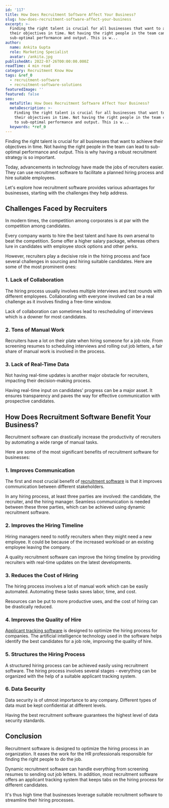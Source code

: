 ```yaml
---
id: '117'
title: How Does Recruitment Software Affect Your Business?
slug: how-does-recruitment-software-affect-your-business
excerpt: >-
  Finding the right talent is crucial for all businesses that want to achieve
  their objectives in time. Not having the right people in the team can lead to
  sub-optimal performance and output. This is w...
author:
  name: Ankita Gupta
  role: Marketing Specialist
  avatar: /ankita.jpg
publishedAt: 2022-07-26T00:00:00.000Z
readTime: 4 min read
category: Recruitment Know How
tags: &ref_0
  - recruitment-software
  - recruitment-software-solutions
featuredImage: ''
featured: false
seo:
  metaTitle: How Does Recruitment Software Affect Your Business?
  metaDescription: >-
    Finding the right talent is crucial for all businesses that want to achieve
    their objectives in time. Not having the right people in the team can lead
    to sub-optimal performance and output. This is w...
  keywords: *ref_0
---
```


Finding the right talent is crucial for all businesses that want to achieve their objectives in time. Not having the right people in the team can lead to sub-optimal performance and output. This is why having a robust recruitment strategy is so important.

Today, advancements in technology have made the jobs of recruiters easier. They can use recruitment software to facilitate a planned hiring process and hire suitable employees.

<!--more-->

Let's explore how recruitment software provides various advantages for businesses, starting with the challenges they help address.  

## **Challenges Faced by Recruiters**

In modern times, the competition among corporates is at par with the competition among candidates.

Every company wants to hire the best talent and have its own arsenal to beat the competition. Some offer a higher salary package, whereas others lure in candidates with employee stock options and other perks.

However, recruiters play a decisive role in the hiring process and face several challenges in sourcing and hiring suitable candidates. Here are some of the most prominent ones:

### 1\. **Lack of Collaboration** 

The hiring process usually involves multiple interviews and test rounds with different employees. Collaborating with everyone involved can be a real challenge as it involves finding a free-time window.

Lack of collaboration can sometimes lead to rescheduling of interviews which is a downer for most candidates. 

### 2\. **Tons of Manual Work**

Recruiters have a lot on their plate when hiring someone for a job role. From screening resumes to scheduling interviews and rolling out job letters, a fair share of manual work is involved in the process. 

### 3\. **Lack of Real-Time Data**

Not having real-time updates is another major obstacle for recruiters, impacting their decision-making process.

Having real-time input on candidates' progress can be a major asset. It ensures transparency and paves the way for effective communication with prospective candidates. 

## **How Does Recruitment Software Benefit Your Business?**  

Recruitment software can drastically increase the productivity of recruiters by automating a wide range of manual tasks.

Here are some of the most significant benefits of recruitment software for businesses:

### 1\. **Improves Communication**

The first and most crucial benefit of [recruitment software](https://www.thetalentpool.ai/) is that it improves communication between different stakeholders.

In any hiring process, at least three parties are involved: the candidate, the recruiter, and the hiring manager. Seamless communication is needed between these three parties, which can be achieved using dynamic recruitment software. 

### 2\. **Improves the Hiring Timeline** 

Hiring managers need to notify recruiters when they might need a new employee. It could be because of the increased workload or an existing employee leaving the company.

A quality recruitment software can improve the hiring timeline by providing recruiters with real-time updates on the latest developments. 

### 3\. **Reduces the Cost of Hiring**

The hiring process involves a lot of manual work which can be easily automated. Automating these tasks saves labor, time, and cost.

Resources can be put to more productive uses, and the cost of hiring can be drastically reduced. 

### 4\. **Improves the Quality of Hire** 

[Applicant tracking software](https://www.thetalentpool.ai/applicant-tracking-software/) is designed to optimize the hiring process for companies. The artificial intelligence technology used in the software helps identify the best candidates for a job role, improving the quality of hire. 

### 5\. **Structures the Hiring Process**

A structured hiring process can be achieved easily using recruitment software. The hiring process involves several stages - everything can be organized with the help of a suitable applicant tracking system. 

### 6\. **Data Security**

Data security is of utmost importance to any company. Different types of data must be kept confidential at different levels.

Having the best recruitment software guarantees the highest level of data security standards.  

## **Conclusion**

Recruitment software is designed to optimize the hiring process in an organization. It eases the work for the HR professionals responsible for finding the right people to do the job.

Dynamic recruitment software can handle everything from screening resumes to sending out job letters. In addition, most recruitment software offers an applicant tracking system that keeps tabs on the hiring process for different candidates.

It's thus high time that businesses leverage suitable recruitment software to streamline their hiring processes.
